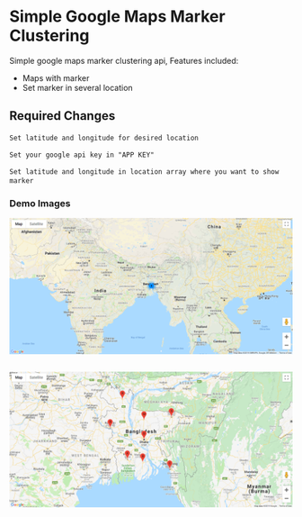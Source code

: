 # Simple Google Maps Marker Clustering
Simple google maps marker clustering api, Features included:
- Maps with marker
- Set marker in several location

## Required Changes

```
Set latitude and longitude for desired location
```

```
Set your google api key in "APP KEY"
```

```
Set latitude and longitude in location array where you want to show marker
```

### Demo Images
<img src="marker_clustering.png">

```

```

<img src="marker_view.png">
